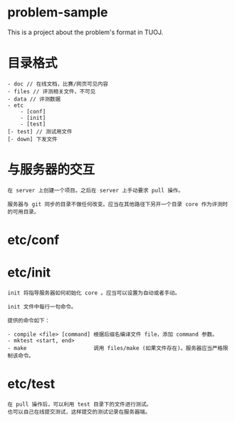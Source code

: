 # problem-sample

This is a project about the problem's format in TUOJ.

# 目录格式
	- doc // 在线文档，比赛/网页可见内容
	- files // 评测相关文件，不可见
	- data // 评测数据
	- etc
		- [conf]
		- [init]
		- [test]
	[- test] // 测试用文件
	[- down] 下发文件

# 与服务器的交互

	在 server 上创建一个项目。之后在 server 上手动要求 pull 操作。
	
	服务器与 git 同步的目录不做任何改变。应当在其他路径下另开一个目录 core 作为评测时的可用目录。
	
# etc/conf

# etc/init
	init 将指导服务器如何初始化 core 。应当可以设置为自动或者手动。
	
	init 文件中每行一句命令。
	
	提供的命令如下：
	
	- compile <file> [command] 根据后缀名编译文件 file，添加 command 参数。
	- mktest <start, end>		
	- make                     调用 files/make (如果文件存在)。服务器应当严格限制该命令。

# etc/test
	在 pull 操作后，可以利用 test 目录下的文件进行测试。
	也可以自己在线提交测试，这样提交的测试记录在服务器端。